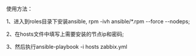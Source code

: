 使用方法：

  1、进入到roles目录下安装ansible, rpm -ivh ansible/*.rpm  --force --nodeps;

  2、在hosts文件中填写上需要安装的节点ip和密码;
  
  3、然后执行ansible-playbook -i hosts zabbix.yml
